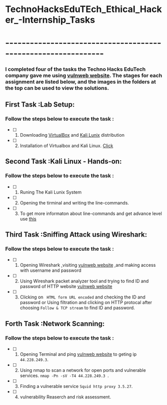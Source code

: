 # TechnoHacksEduTEch_Ethical_Hacker_-Internship_Tasks
# --------------------------------------------------------------

### I completed four of the tasks the Techno Hacks EduTech company gave me using [vulnweb website](http://testphp.vulnweb.com). The stages for each assignment are listed below, and the images in the folders at the top can be used to view the solutions.

## First Task :Lab Setup:
### Follow the steps below to execute the task :
  * [ ] 1. Downloading [VirtualBox](https://www.virtualbox.org/wiki/Downloads) and [Kali Lunix](https://www.kali.org/get-kali/#kali-platforms) distribution
  * [ ] 2. Installation of Virtualbox and Kali Linux. [Click](https://www.youtube.com/watch?v=M0mBpTPE78k)

## Second Task :Kali Linux - Hands-on:
### Follow the steps below to execute the task :
  * [ ] 1. Runing The Kali Lunix System
  * [ ] 2. Opening the tirminal and  writing the line-commands.
  * [ ] 3. To get more informaton about line-commands and get advance level use [this](https://kennyvn.com/cheatsheet-useful-bash-commands-linux/)

## Third Task :Sniffing Attack using Wireshark:
### Follow the steps below to execute the task :
  * [ ] 1. Opening Wireshark ,visiting [vulnweb website](http://testphp.vulnweb.com) ,and making access with username and password
  * [ ] 2. Using Wireshark packet analyzer tool and trying to find ID and password of HTTP website [vulnweb website](http://testphp.vulnweb.com)
  * [ ] 3. Clicking on ` HTML form URL encoded` and checking the ID and password or  Using filtration and clicking on HTTP protocal  after choosing `Follow & TCP stream` to find ID and password.

## Forth Task :Network Scanning:
### Follow the steps below to execute the task :
  * [ ] 1. Opening Terminal and ping [vulnweb website](http://testphp.vulnweb.com) to geting ip ` 44.228.249.3`.
  * [ ] 2. Using nmap to scan a network for open ports and vulnerable services. ```nmap -Pn -sV -T4 44.228.249.3 ```.
  * [ ] 3. Finding a vulnerable service `Squid http proxy 3.5.27`.
  * [ ] 4. vulnerability Reaserch and risk assessment.


